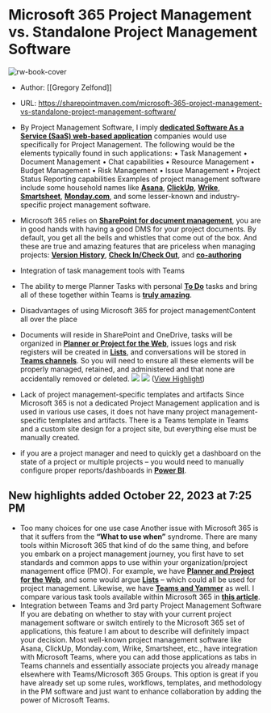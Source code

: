 # Microsoft 365 Project Management vs. Standalone Project Management Software

![rw-book-cover](https://sharepointmaven.com/wp-content/uploads/2022/11/gears-gf523fd831_1280.png)

- Author: [[Gregory Zelfond]]
- URL: https://sharepointmaven.com/microsoft-365-project-management-vs-standalone-project-management-software/

- By Project Management Software, I imply [**dedicated Software As a Service (SaaS) web-based application**](https://en.wikipedia.org/wiki/Project_management_software) companies would use specifically for Project Management. The following would be the elements typically found in such applications:
  • Task Management
  • Document Management
  • Chat capabilities
  • Resource Management
  • Budget Management
  • Risk Management
  • Issue Management
  • Project Status Reporting capabilities
  Examples of project management software include some household names like [**Asana**](https://asana.com/), [**ClickUp**](https://clickup.com/), [**Wrike**](https://www.wrike.com/), [**Smartsheet**](https://www.smartsheet.com/), [**Monday.com**](https://monday.com/), and some lesser-known and industry-specific project management software.
- Microsoft 365 relies on [**SharePoint for document management**](https://sharepointmaven.com/what-is-sharepoint-and-what-is-it-used-for/), you are in good hands with having a good DMS for your project documents. By default, you get all the bells and whistles that come out of the box. And these are true and amazing features that are priceless when managing projects: [**Version History**](https://sharepointmaven.com/major-vs-minor-versions-in-sharepoint-online/), [**Check In/Check Out**](https://sharepointmaven.com/do-you-really-need-to-check-out-a-document-in-sharepoint/), and [**co-authoring**](https://sharepointmaven.com/co-authoring-documents-in-sharepoint/) 
- Integration of task management tools with Teams
- The ability to merge Planner Tasks with personal [**To Do**](https://sharepointmaven.com/what-is-microsoft-to-do/) tasks and bring all of these together within Teams is [**truly amazing**](https://sharepointmaven.com/microsoft-planner-best-practices/).
- Disadvantages of using Microsoft 365 for project managementContent all over the place
- Documents will reside in SharePoint and OneDrive, tasks will be organized in [**Planner or Project for the Web**](https://sharepointmaven.com/an-overview-of-task-management-options-in-sharepoint-and-office-365/), issues logs and risk registers will be created in [**Lists**](https://sharepointmaven.com/what-are-microsoft-lists/), and conversations will be stored in [**Teams channels**](https://sharepointmaven.com/3-types-of-conversations-and-file-management-in-ms-teams/). So you will need to ensure all these elements will be properly managed, retained, and administered and that none are accidentally removed or deleted.
  ![](https://sharepointmaven.com/wp-content/uploads/2022/03/personalformsvsgroupforms7.jpg)
  ![](https://sharepointmaven.com/wp-content/uploads/2022/11/microsoft365projectmanagement8.jpg) ([View Highlight](https://read.readwise.io/read/01hb4srjmwmrah4fzbxajzfpaw))
- Lack of project management-specific templates and artifacts
  Since Microsoft 365 is not a dedicated Project Management application and is used in various use cases, it does not have many project management-specific templates and artifacts. There is a Teams template in Teams and a custom site design for a project site, but everything else must be manually created.
- if you are a project manager and need to quickly get a dashboard on the state of a project or multiple projects – you would need to manually configure proper reports/dashboards in [**Power BI**](https://sharepointmaven.com/what-is-powerbi/).
## New highlights added October 22, 2023 at 7:25 PM
- Too many choices for one use case
  Another issue with Microsoft 365 is that it suffers from the **“What to use when”** syndrome. There are many tools within Microsoft 365 that kind of do the same thing, and before you embark on a project management journey, you first have to set standards and common apps to use within your organization/project management office (PMO). For example, we have [**Planner and Project for the Web**](https://sharepointmaven.com/an-overview-of-task-management-options-in-sharepoint-and-office-365/), and some would argue [**Lists**](https://sharepointmaven.com/lists-or-planner/) – which could all be used for project management. Likewise, we have [**Teams and Yammer**](https://sharepointmaven.com/teams-vs-yammer/) as well. I compare various task tools available within Microsoft 365 in [**this article**](https://sharepointmaven.com/an-overview-of-task-management-options-in-sharepoint-and-office-365/).
- Integration between Teams and 3rd party Project Management Software
  If you are debating on whether to stay with your current project management software or switch entirely to the Microsoft 365 set of applications, this feature I am about to describe will definitely impact your decision. Most well-known project management software like Asana, ClickUp, Monday.com, Wrike, Smartsheet, etc., have integration with Microsoft Teams, where you can add those applications as tabs in Teams channels and essentially associate projects you already manage elsewhere with Teams/Microsoft 365 Groups. This option is great if you have already set up some rules, workflows, templates, and methodology in the PM software and just want to enhance collaboration by adding the power of Microsoft Teams.